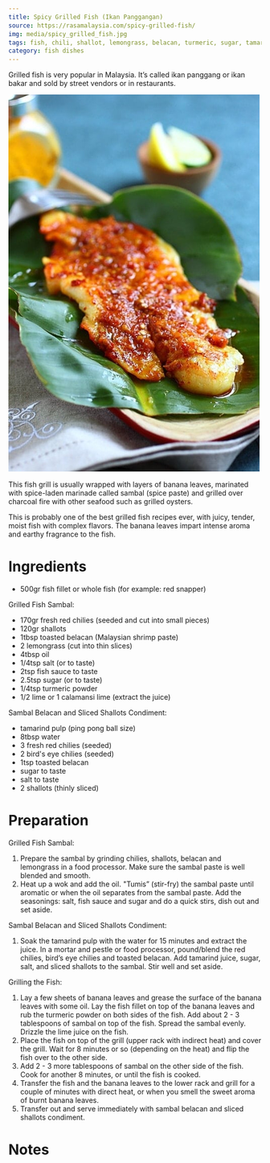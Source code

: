 ```yaml
---
title: Spicy Grilled Fish (Ikan Panggangan)
source: https://rasamalaysia.com/spicy-grilled-fish/
img: media/spicy_grilled_fish.jpg
tags: fish, chili, shallot, lemongrass, belacan, turmeric, sugar, tamarind
category: fish dishes
---
```


Grilled fish is very popular in Malaysia. It’s called ikan panggang or ikan 
bakar and sold by street vendors or in restaurants.

![Spicy Grilled Fish](media/spicy_grilled_fish.jpg)

This fish grill is usually wrapped with layers of banana leaves, marinated with 
spice-laden marinade called sambal (spice paste) and grilled over charcoal fire 
with other seafood such as grilled oysters.

This is probably one of the best grilled fish recipes ever, with juicy, tender, 
moist fish with complex flavors. The banana leaves impart intense aroma and 
earthy fragrance to the fish.

Ingredients
===========

* 500gr fish fillet or whole fish (for example: red snapper)

Grilled Fish Sambal:

* 170gr fresh red chilies (seeded and cut into small pieces)
* 120gr shallots
* 1tbsp toasted belacan (Malaysian shrimp paste)
* 2 lemongrass (cut into thin slices)
* 4tbsp oil
* 1/4tsp salt (or to taste)
* 2tsp fish sauce to taste
* 2.5tsp sugar (or to taste)
* 1/4tsp turmeric powder
* 1/2 lime or 1 calamansi lime (extract the juice)

Sambal Belacan and Sliced Shallots Condiment:

* tamarind pulp (ping pong ball size)
* 8tbsp water
* 3 fresh red chilies (seeded)
* 2 bird's eye chilies (seeded)
* 1tsp toasted belacan
* sugar to taste
* salt to taste
* 2 shallots (thinly sliced)

Preparation
===========

Grilled Fish Sambal:

1. Prepare the sambal by grinding chilies, shallots, belacan and lemongrass in a food processor. Make sure the sambal paste is well blended and smooth.
2. Heat up a wok and add the oil. "Tumis” (stir-fry) the sambal paste until 
   aromatic or when the oil separates from the sambal paste. Add the 
   seasonings: salt, fish sauce and sugar and do a quick stirs, dish out and 
   set aside.

Sambal Belacan and Sliced Shallots Condiment:

1. Soak the tamarind pulp with the water for 15 minutes and extract the juice. In a mortar and pestle or food processor, pound/blend the red chilies, bird’s eye chilies and toasted belacan. Add tamarind juice, sugar, salt, and sliced shallots to the sambal. Stir well and set aside.

Grilling the Fish:

1. Lay a few sheets of banana leaves and grease the surface of the banana leaves with some oil. Lay the fish fillet on top of the banana leaves and rub the turmeric powder on both sides of the fish. Add about 2 - 3 tablespoons of sambal on top of the fish. Spread the sambal evenly. Drizzle the lime juice on the fish.
2. Place the fish on top of the grill (upper rack with indirect heat) and cover 
   the grill. Wait for 8 minutes or so (depending on the heat) and flip the 
   fish over to the other side.
3. Add 2 - 3 more tablespoons of sambal on the other side of the fish. Cook for 
   another 8 minutes, or until the fish is cooked.
4. Transfer the fish and the banana leaves to the lower rack and grill for a 
   couple of minutes with direct heat, or when you smell the sweet aroma of 
   burnt banana leaves.
5. Transfer out and serve immediately with sambal belacan and sliced shallots 
   condiment.

Notes
=====
